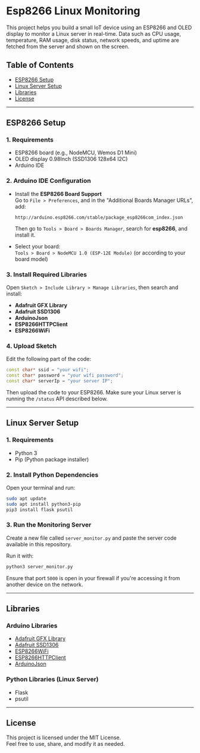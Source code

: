 
# Esp8266 Linux Monitoring

This project helps you build a small IoT device using an ESP8266 and OLED display to monitor a Linux server in real-time. Data such as CPU usage, temperature, RAM usage, disk status, network speeds, and uptime are fetched from the server and shown on the screen.

## Table of Contents

- [ESP8266 Setup](#esp8266-setup)
- [Linux Server Setup](#linux-server-setup)
- [Libraries](#libraries)
- [License](#license)

---

## ESP8266 Setup

### 1. Requirements
- ESP8266 board (e.g., NodeMCU, Wemos D1 Mini)
- OLED display 0.98Inch (SSD1306 128x64 I2C)
- Arduino IDE

### 2. Arduino IDE Configuration
- Install the **ESP8266 Board Support**  
  Go to `File > Preferences`, and in the "Additional Boards Manager URLs", add:  
  ```
  http://arduino.esp8266.com/stable/package_esp8266com_index.json
  ```
  Then go to `Tools > Board > Boards Manager`, search for **esp8266**, and install it.

- Select your board:  
  `Tools > Board > NodeMCU 1.0 (ESP-12E Module)` (or according to your board model)

### 3. Install Required Libraries
Open `Sketch > Include Library > Manage Libraries`, then search and install:
- **Adafruit GFX Library**
- **Adafruit SSD1306**
- **ArduinoJson**
- **ESP8266HTTPClient**
- **ESP8266WiFi**

### 4. Upload Sketch
Edit the following part of the code:

```cpp
const char* ssid = "your wifi";
const char* password = "your wifi password";
const char* serverIp = "your server IP";
```

Then upload the code to your ESP8266. Make sure your Linux server is running the `/status` API described below.

---

## Linux Server Setup

### 1. Requirements
- Python 3
- Pip (Python package installer)

### 2. Install Python Dependencies
Open your terminal and run:

```bash
sudo apt update
sudo apt install python3-pip
pip3 install flask psutil
```

### 3. Run the Monitoring Server

Create a new file called `server_monitor.py` and paste the server code available in this repository.

Run it with:

```bash
python3 server_monitor.py
```

Ensure that port `5000` is open in your firewall if you're accessing it from another device on the network.

---

## Libraries

### Arduino Libraries
- [Adafruit GFX Library](https://github.com/adafruit/Adafruit-GFX-Library)
- [Adafruit SSD1306](https://github.com/adafruit/Adafruit_SSD1306)
- [ESP8266WiFi](https://arduino-esp8266.readthedocs.io/en/latest/)
- [ESP8266HTTPClient](https://arduino-esp8266.readthedocs.io/en/latest/)
- [ArduinoJson](https://github.com/bblanchon/ArduinoJson)

### Python Libraries (Linux Server)
- Flask
- psutil

---

## License

This project is licensed under the MIT License.  
Feel free to use, share, and modify it as needed.
